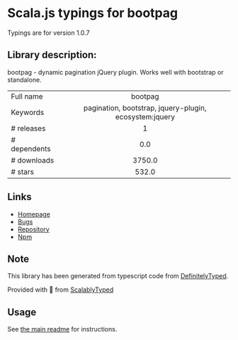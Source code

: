 
# Scala.js typings for bootpag

Typings are for version 1.0.7

## Library description:
bootpag - dynamic pagination jQuery plugin. Works well with bootstrap or standalone.

|                    |                 |
| ------------------ | :-------------: |
| Full name          | bootpag |
| Keywords           | pagination, bootstrap, jquery-plugin, ecosystem:jquery |
| # releases         | 1 |
| # dependents       | 0.0 |
| # downloads        | 3750.0 |
| # stars            | 532.0 |

## Links
- [Homepage](https://github.com/botmonster/jquery-bootpag#readme)
- [Bugs](https://github.com/botmonster/jquery-bootpag/issues)
- [Repository](https://github.com/botmonster/jquery-bootpag)
- [Npm](https://www.npmjs.com/package/bootpag)
    


## Note
This library has been generated from typescript code from [DefinitelyTyped](https://definitelytyped.org).

Provided with :purple_heart: from [ScalablyTyped](https://github.com/oyvindberg/ScalablyTyped)

## Usage
See [the main readme](../../readme.md) for instructions.


